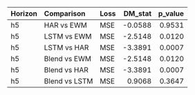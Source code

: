 | Horizon   | Comparison    | Loss   |   DM_stat |   p_value |
|:----------|:--------------|:-------|----------:|----------:|
| h5        | HAR vs EWM    | MSE    |   -0.0588 |    0.9531 |
| h5        | LSTM vs EWM   | MSE    |   -2.5148 |    0.0120 |
| h5        | LSTM vs HAR   | MSE    |   -3.3891 |    0.0007 |
| h5        | Blend vs EWM  | MSE    |   -2.5148 |    0.0120 |
| h5        | Blend vs HAR  | MSE    |   -3.3891 |    0.0007 |
| h5        | Blend vs LSTM | MSE    |    0.9068 |    0.3647 |